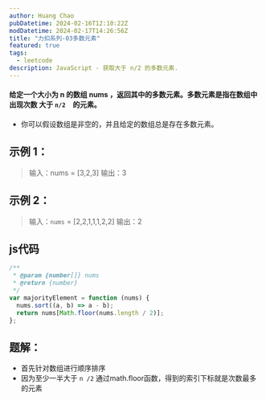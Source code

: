 ```yaml
---
author: Huang Chao
pubDatetime: 2024-02-16T12:10:22Z
modDatetime: 2024-02-17T14:26:56Z
title: "力扣系列-03多数元素"
featured: true
tags:
  - leetcode
description: JavaScript - 获取大于 n/2 的多数元素.
---
```


#### 给定一个大小为 n 的数组 nums ，返回其中的多数元素。多数元素是指在数组中出现次数 大于 `n/2  `的元素。

- 你可以假设数组是非空的，并且给定的数组总是存在多数元素。

## 示例 1：

> 输入：nums = [3,2,3] 输出：3

## 示例 2：

> 输入：`nums` = [2,2,1,1,1,2,2] 输出：2

## js代码

```js
/**
 * @param {number[]} nums
 * @return {number}
 */
var majorityElement = function (nums) {
  nums.sort((a, b) => a - b);
  return nums[Math.floor(nums.length / 2)];
};
```

## 题解：

- 首先针对数组进行顺序排序
- 因为至少一半大于 `n /2` 通过math.floor函数，得到的索引下标就是次数最多的元素
